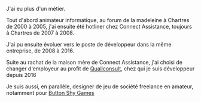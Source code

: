 J'ai eu plus d'un métier.

Tout d'abord animateur informatique, au forum de la madeleine à Chartres de 2000 à 2005, j'ai ensuite été hotliner chez Connect Assistance, toujours à Chartres de 2007 à 2008.

J'ai pu ensuite évoluer vers le poste de développeur dans la même entreprise, de 2008 à 2016.

Suite au rachat de la maison mère de Connect Assistance, j'ai choisi de changer d'employeur au profit de [Qualiconsult](https://www.groupe-qualiconsult.fr/), chez qui je suis développeur depuis 2016

Je suis aussi, en parallèle, designer de jeu de société freelance en amateur, notamment pour [Button Shy Games](https://buttonshygames.com/)